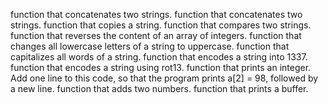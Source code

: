 function that concatenates two strings.
function that concatenates two strings.
function that copies a string.
function that compares two strings.
function that reverses the content of an array of integers.
function that changes all lowercase letters of a string to uppercase.
function that capitalizes all words of a string.
function that encodes a string into 1337.
function that encodes a string using rot13.
function that prints an integer.
Add one line to this code, so that the program prints a[2] = 98, followed by a new line.
function that adds two numbers.
function that prints a buffer.
